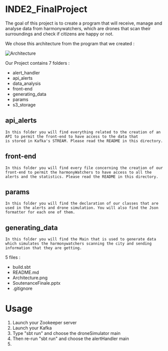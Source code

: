 # INDE2_FinalProject

The goal of this project is to create a program that will receive, manage and analyse data from harmonywatchers, which are drones that scan their surroundings and check if citizens are happy or not.

We chose this architecture from the program that we created :

![Architecture](https://github.com/Exared/INDE2_FinalProject/assets/89941855/5f26f93b-c75b-4019-bfb8-1f97e217413f)


Our Project contains 7 folders :
- alert_handler
- api_alerts
- data_analysis
- front-end
- generating_data
- params
- s3_storage

## api_alerts
    In this folder you will find everything related to the creation of an API to permit the front-end to have access to the data that
    is stored in Kafka's STREAM. Please read the README in this directory.
    
## front-end
    In this folder you will find every file concerning the creation of our front-end to permit the harmonyWatchers to have access to all the alerts and the statistics. Please read the README in this directory.

## params
    In this folder you will find the declaration of our classes that are used in the alerts and drone simulation. You will also find the Json formatter for each one of them.

## generating_data
    In this folder you will find the Main that is used to generate data which simulates the harmonywatchers scanning the city and sending information that they are getting.
    
5 files :
- build.sbt
- README.md
- Architecture.png
- SoutenanceFinale.pptx
- .gitignore

# Usage

1. Launch your Zookeeper server
2. Launch your Kafka
3. Type "sbt run" and choose the droneSimulator main
4. Then re-run "sbt run" and choose the alertHandler main
5. 
